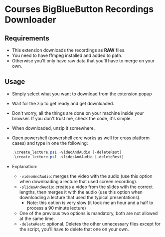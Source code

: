# Courses BigBlueButton Recordings Downloader

## Requirements
- This extension downloads the recordings as **RAW** files.
- You need to have ffmpeg installed and added to path.
- Otherwise you'll only have raw data that you'll have to merge on your own.

## Usage
- Simply select what you want to download from the extension popup
- Wait for the zip to get ready and get downloaded.
- Don't worry, all the things are done on your machine inside your browser. If you don't trust me, check the code, it's simple.
- When downloaded, unzip it somewhere.
- Open powershell (powershell core works as well for cross platform cases) and type in one the following:

	```powershell
	.\create_lecture.ps1 -videoAndAudio [-deleteRest]
	.\create_lecture.ps1 -slidesAndAudio [-deleteRest]
	```

- Explanation:
	- `-videoAndAudio`: merges the video with the audio (use this option when downloading a lecture that used screen recording).
	- `-slidesAndAudio`: creates a video from the slides with the correct lengths, then merges it with the audio (use this option when downloading a lecture that used the typical presentations).
		- Note: this option is very slow (it took me an hour and a half to process a 90 minute lecture)
	- One of the previous two options is mandatory, both are not allowed at the same time.
	- `-deleteRest`: optional. Deletes the other unnecessary files except for the script, you'll have to delete that one on your own.